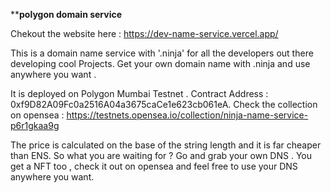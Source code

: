 
   **********************************************polygon domain service********************************************
   
Chekout the website here : https://dev-name-service.vercel.app/

This is a domain name service with '.ninja' for all the developers out there developing cool Projects. Get your own domain name with .ninja and use anywhere you want .

It is deployed on Polygon Mumbai Testnet . Contract Address : 0xf9D82A09Fc0a2516A04a3675caCe1e623cb061eA. Check the collection on opensea : https://testnets.opensea.io/collection/ninja-name-service-p6r1gkaa9g

The price is calculated on the base of the string length and it is far cheaper than ENS. So what you are waiting for ? Go and grab your own DNS . You get a NFT too , check it out on opensea and feel free to use your DNS anywhere you want.
